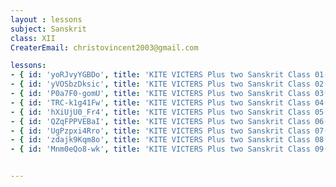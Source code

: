 ```yaml
--- 
layout : lessons 
subject: Sanskrit
class: XII
CreaterEmail: christovincent2003@gmail.com

lessons:
- { id: 'yoRJvyYGBDo', title: 'KITE VICTERS Plus two Sanskrit Class 01(First Bell-ഫസ്റ്റ് ബെല്‍)' }
- { id: 'yVOSbzDksic', title: 'KITE VICTERS Plus two Sanskrit Class 02(First Bell-ഫസ്റ്റ് ബെല്‍)' }
- { id: 'P0a7F0-gomU', title: 'KITE VICTERS Plus two Sanskrit Class 03(First Bell-ഫസ്റ്റ് ബെല്‍)' }
- { id: 'TRC-k1g41Fw', title: 'KITE VICTERS Plus two Sanskrit Class 04(First Bell-ഫസ്റ്റ് ബെല്‍)' }
- { id: 'hXiUjU0_Fr4', title: 'KITE VICTERS Plus two Sanskrit Class 05(First Bell-ഫസ്റ്റ് ബെല്‍)' }
- { id: 'QZqFPPVEBaI', title: 'KITE VICTERS Plus two Sanskrit Class 06(First Bell-ഫസ്റ്റ് ബെല്‍)' }
- { id: 'UgPzpxi4Rro', title: 'KITE VICTERS Plus two Sanskrit Class 07(First Bell-ഫസ്റ്റ് ബെല്‍)' }
- { id: 'zdajk9Kqm8o', title: 'KITE VICTERS Plus two Sanskrit Class 08(First Bell-ഫസ്റ്റ് ബെല്‍)' }
- { id: 'Mnm0eQo8-wk', title: 'KITE VICTERS Plus two Sanskrit Class 09(First Bell-ഫസ്റ്റ് ബെല്‍)' }


---
```

